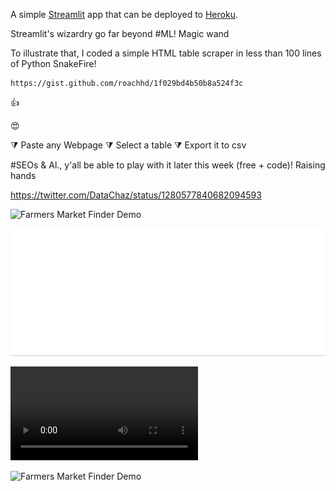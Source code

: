 A simple [Streamlit](https://streamlit.io) app that can be deployed to [Heroku](https://heroku.com).

Streamlit's wizardry go far beyond #ML! Magic wand

To illustrate that, I coded a simple HTML table scraper in less than 100 lines of Python SnakeFire!


    https://gist.github.com/roachhd/1f029bd4b50b8a524f3c

:thumbsup:

:heart_eyes:


⧩ Paste any Webpage
⧩ Select a table
⧩ Export it to csv

#SEOs & Al., y'all be able to play with it later this week (free + code)! Raising hands

https://twitter.com/DataChaz/status/1280577840682094593


![Farmers Market Finder Demo](demo/demo.gif)

![Farmers Market Finder Demo](resources\test.gif)

![Farmers Market Finder Demo](resources\htmlScraperLast.mp4)

![Farmers Market Finder Demo](resources\htmlScraperLast.gif)





